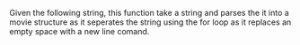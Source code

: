 Given the following string, this function take a string and parses the it into a movie structure as it seperates the string using the for loop as it replaces an empty space with a new line comand.
